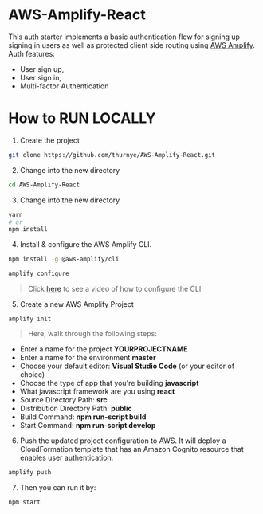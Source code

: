 # AWS-Amplify-React


This auth starter implements a basic authentication flow for signing up signing in users as well as protected client side routing using [AWS Amplify](https://amplify.aws). Auth features:

- User sign up,
- User sign in,
- Multi-factor Authentication


# How to RUN LOCALLY
1. Create the project

```sh
git clone https://github.com/thurnye/AWS-Amplify-React.git
```
2. Change into the new directory

```sh
cd AWS-Amplify-React
```
3. Change into the new directory

```sh
yarn
# or
npm install
```

4. Install & configure the AWS Amplify CLI.

```sh
npm install -g @aws-amplify/cli

amplify configure
```

> Click [here](https://youtu.be/fWbM5DLh25U) to see a video of how to configure the CLI

5. Create a new AWS Amplify Project

```
amplify init
```

> Here, walk through the following steps:

- Enter a name for the project __YOURPROJECTNAME__
- Enter a name for the environment __master__
- Choose your default editor: __Visual Studio Code__ (or your editor of choice)
- Choose the type of app that you're building __javascript__
- What javascript framework are you using __react__
- Source Directory Path: __src__
- Distribution Directory Path: __public__
- Build Command: __npm run-script build__
- Start Command: __npm run-script develop__

6. Push the updated project configuration to AWS. It will deploy a CloudFormation template that has an Amazon Cognito resource that enables user authentication.

```sh
amplify push
```

7. Then you can run it by:
```sh
npm start
```
